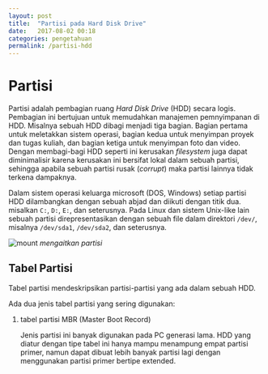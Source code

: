 ```yaml
---
layout: post
title:  "Partisi pada Hard Disk Drive"
date:   2017-08-02 00:18
categories: pengetahuan
permalink: /partisi-hdd
---
```


# Partisi
Partisi adalah pembagian ruang *Hard Disk Drive* (HDD) secara logis. Pembagian ini bertujuan untuk memudahkan manajemen pemnyimpanan di HDD. Misalnya sebuah HDD dibagi menjadi tiga bagian. Bagian pertama untuk meletakkan sistem operasi, bagian kedua untuk menyimpan proyek dan tugas kuliah, dan bagian ketiga untuk menyimpan foto dan video. Dengan membagi-bagi HDD seperti ini kerusakan *filesystem* juga dapat diminimalisir karena kerusakan ini bersifat lokal dalam sebuah partisi, sehingga apabila sebuah partisi rusak (*corrupt*) maka partisi lainnya tidak terkena dampaknya.

Dalam sistem operasi keluarga microsoft (DOS, Windows) setiap partisi HDD dilambangkan dengan sebuah abjad dan diikuti dengan titik dua. misalkan `C:`, `D:`, `E:`, dan seterusnya. Pada Linux dan sistem Unix-like lain sebuah partisi direpresentasikan dengan sebuah file dalam direktori `/dev/`, misalnya `/dev/sda1`, `/dev/sda2`, dan seterusnya.

![mount]({{site.url}}/images/post/fs_mount.png)
*mengaitkan partisi*

## Tabel Partisi
Tabel partisi mendeskripsikan partisi-partisi yang ada dalam sebuah HDD.

Ada dua jenis tabel partisi yang sering digunakan:

1. tabel partisi MBR (Master Boot Record)

    Jenis partisi ini banyak digunakan pada PC generasi lama. HDD yang diatur dengan tipe tabel ini hanya mampu menampung empat partisi primer, namun dapat dibuat lebih banyak partisi lagi dengan menggunakan partisi primer bertipe extended.
